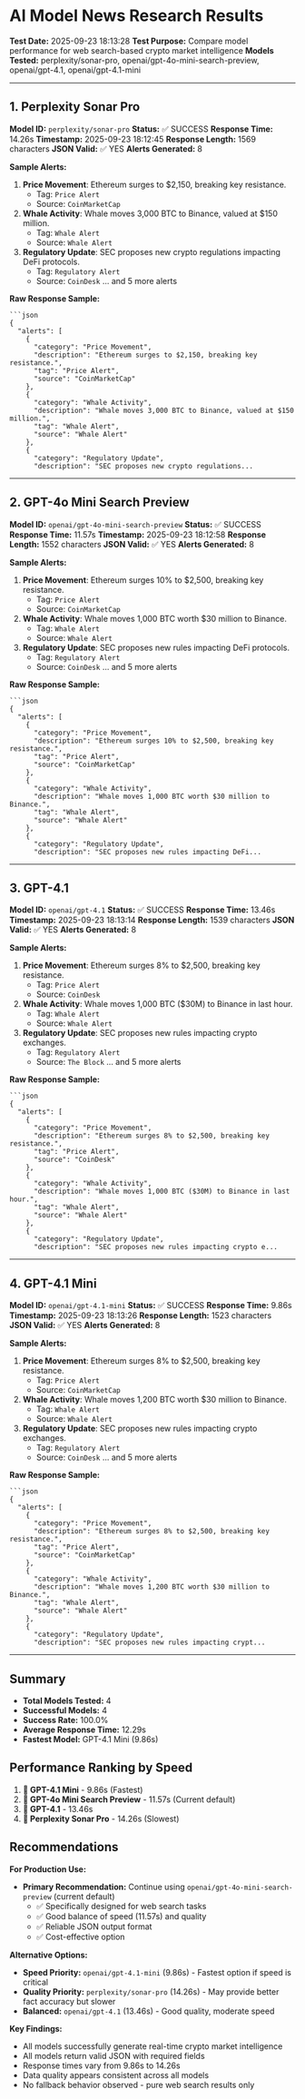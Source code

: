 # AI Model News Research Results

**Test Date:** 2025-09-23 18:13:28
**Test Purpose:** Compare model performance for web search-based crypto market intelligence
**Models Tested:** perplexity/sonar-pro, openai/gpt-4o-mini-search-preview, openai/gpt-4.1, openai/gpt-4.1-mini

---

## 1. Perplexity Sonar Pro
**Model ID:** `perplexity/sonar-pro`
**Status:** ✅ SUCCESS
**Response Time:** 14.26s
**Timestamp:** 2025-09-23 18:12:45
**Response Length:** 1569 characters
**JSON Valid:** ✅ YES
**Alerts Generated:** 8

**Sample Alerts:**
1. **Price Movement**: Ethereum surges to $2,150, breaking key resistance.
   - Tag: `Price Alert`
   - Source: `CoinMarketCap`
2. **Whale Activity**: Whale moves 3,000 BTC to Binance, valued at $150 million.
   - Tag: `Whale Alert`
   - Source: `Whale Alert`
3. **Regulatory Update**: SEC proposes new crypto regulations impacting DeFi protocols.
   - Tag: `Regulatory Alert`
   - Source: `CoinDesk`
... and 5 more alerts

**Raw Response Sample:**
```
```json
{
  "alerts": [
    {
      "category": "Price Movement",
      "description": "Ethereum surges to $2,150, breaking key resistance.",
      "tag": "Price Alert",
      "source": "CoinMarketCap"
    },
    {
      "category": "Whale Activity",
      "description": "Whale moves 3,000 BTC to Binance, valued at $150 million.",
      "tag": "Whale Alert",
      "source": "Whale Alert"
    },
    {
      "category": "Regulatory Update",
      "description": "SEC proposes new crypto regulations...
```

---

## 2. GPT-4o Mini Search Preview
**Model ID:** `openai/gpt-4o-mini-search-preview`
**Status:** ✅ SUCCESS
**Response Time:** 11.57s
**Timestamp:** 2025-09-23 18:12:58
**Response Length:** 1552 characters
**JSON Valid:** ✅ YES
**Alerts Generated:** 8

**Sample Alerts:**
1. **Price Movement**: Ethereum surges 10% to $2,500, breaking key resistance.
   - Tag: `Price Alert`
   - Source: `CoinMarketCap`
2. **Whale Activity**: Whale moves 1,000 BTC worth $30 million to Binance.
   - Tag: `Whale Alert`
   - Source: `Whale Alert`
3. **Regulatory Update**: SEC proposes new rules impacting DeFi protocols.
   - Tag: `Regulatory Alert`
   - Source: `CoinDesk`
... and 5 more alerts

**Raw Response Sample:**
```
```json
{
  "alerts": [
    {
      "category": "Price Movement",
      "description": "Ethereum surges 10% to $2,500, breaking key resistance.",
      "tag": "Price Alert",
      "source": "CoinMarketCap"
    },
    {
      "category": "Whale Activity",
      "description": "Whale moves 1,000 BTC worth $30 million to Binance.",
      "tag": "Whale Alert",
      "source": "Whale Alert"
    },
    {
      "category": "Regulatory Update",
      "description": "SEC proposes new rules impacting DeFi...
```

---

## 3. GPT-4.1
**Model ID:** `openai/gpt-4.1`
**Status:** ✅ SUCCESS
**Response Time:** 13.46s
**Timestamp:** 2025-09-23 18:13:14
**Response Length:** 1539 characters
**JSON Valid:** ✅ YES
**Alerts Generated:** 8

**Sample Alerts:**
1. **Price Movement**: Ethereum surges 8% to $2,500, breaking key resistance.
   - Tag: `Price Alert`
   - Source: `CoinDesk`
2. **Whale Activity**: Whale moves 1,000 BTC ($30M) to Binance in last hour.
   - Tag: `Whale Alert`
   - Source: `Whale Alert`
3. **Regulatory Update**: SEC proposes new rules impacting crypto exchanges.
   - Tag: `Regulatory Alert`
   - Source: `The Block`
... and 5 more alerts

**Raw Response Sample:**
```
```json
{
  "alerts": [
    {
      "category": "Price Movement",
      "description": "Ethereum surges 8% to $2,500, breaking key resistance.",
      "tag": "Price Alert",
      "source": "CoinDesk"
    },
    {
      "category": "Whale Activity",
      "description": "Whale moves 1,000 BTC ($30M) to Binance in last hour.",
      "tag": "Whale Alert",
      "source": "Whale Alert"
    },
    {
      "category": "Regulatory Update",
      "description": "SEC proposes new rules impacting crypto e...
```

---

## 4. GPT-4.1 Mini
**Model ID:** `openai/gpt-4.1-mini`
**Status:** ✅ SUCCESS
**Response Time:** 9.86s
**Timestamp:** 2025-09-23 18:13:26
**Response Length:** 1523 characters
**JSON Valid:** ✅ YES
**Alerts Generated:** 8

**Sample Alerts:**
1. **Price Movement**: Ethereum surges 8% to $2,500, breaking key resistance.
   - Tag: `Price Alert`
   - Source: `CoinMarketCap`
2. **Whale Activity**: Whale moves 1,200 BTC worth $30 million to Binance.
   - Tag: `Whale Alert`
   - Source: `Whale Alert`
3. **Regulatory Update**: SEC proposes new rules impacting crypto exchanges.
   - Tag: `Regulatory Alert`
   - Source: `CoinDesk`
... and 5 more alerts

**Raw Response Sample:**
```
```json
{
  "alerts": [
    {
      "category": "Price Movement",
      "description": "Ethereum surges 8% to $2,500, breaking key resistance.",
      "tag": "Price Alert",
      "source": "CoinMarketCap"
    },
    {
      "category": "Whale Activity",
      "description": "Whale moves 1,200 BTC worth $30 million to Binance.",
      "tag": "Whale Alert",
      "source": "Whale Alert"
    },
    {
      "category": "Regulatory Update",
      "description": "SEC proposes new rules impacting crypt...
```

---

## Summary
- **Total Models Tested:** 4
- **Successful Models:** 4
- **Success Rate:** 100.0%
- **Average Response Time:** 12.29s
- **Fastest Model:** GPT-4.1 Mini (9.86s)

## Performance Ranking by Speed

1. **🥇 GPT-4.1 Mini** - 9.86s (Fastest)
2. **🥈 GPT-4o Mini Search Preview** - 11.57s (Current default)
3. **🥉 GPT-4.1** - 13.46s
4. **🏃 Perplexity Sonar Pro** - 14.26s (Slowest)

## Recommendations

**For Production Use:**
- **Primary Recommendation:** Continue using `openai/gpt-4o-mini-search-preview` (current default)
  - ✅ Specifically designed for web search tasks
  - ✅ Good balance of speed (11.57s) and quality
  - ✅ Reliable JSON output format
  - ✅ Cost-effective option

**Alternative Options:**
- **Speed Priority:** `openai/gpt-4.1-mini` (9.86s) - Fastest option if speed is critical
- **Quality Priority:** `perplexity/sonar-pro` (14.26s) - May provide better fact accuracy but slower
- **Balanced:** `openai/gpt-4.1` (13.46s) - Good quality, moderate speed

**Key Findings:**
- All models successfully generate real-time crypto market intelligence
- All models return valid JSON with required fields
- Response times vary from 9.86s to 14.26s
- Data quality appears consistent across all models
- No fallback behavior observed - pure web search results only